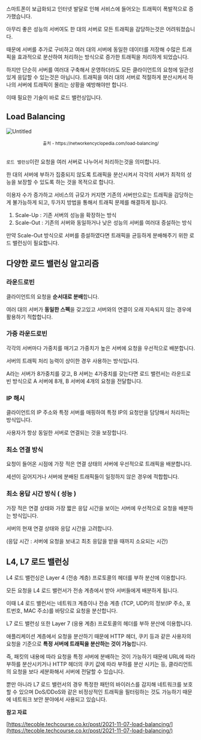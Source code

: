 스마트폰이 보급화되고 인터넷 발달로 인해 서비스에 들어오는 트래픽이 폭발적으로 증가했습니다.

아무리 좋은 성능의 서버여도 한 대의 서버로 모든 트래픽을 감당하는것은 어려워졌습니다.

때문에 서버를 추가로 구비하고 여러 대의 서버에 동일한 데이터를 저장해 수많은 트래픽을 효과적으로 분산하여 처리하는 방식으로 증가한 트래픽을 처리하게 되었습니다.

하지만 단순히 서버를 여러대 구축해서 운영하더라도 모든 클라이언트의 요청에 일관성 있게 응답할 수 있는것은 아닙니다. 트래픽을 여러 대의 서버로 적절하게 분산시켜서 하나의 서버에 트래픽이 몰리는 상황을 예방해야만 합니다.

이때 필요한 기술이 바로 로드 밸런싱입니다.

## Load Balancing

![Untitled](https://i.imgur.com/1yfWeZW.png)

<center><small> 출처 - https://networkencyclopedia.com/load-balancing/</small></center>

<br>

`로드 밸런싱`이란 요청을 여러 서버로 나누어서 처리하는것을 의미합니다.

한 대의 서버에 부하가 집중되지 않도록 트래픽을 분산시켜서 각각의 서버가 최적의 성능을 
보장할 수 있도록 하는 것을 목적으로 합니다.

이용자 수가 증가하고 서비스의 규모가 커지면 기존의 서버만으로는 트래픽을 감당하는게 
불가능하게 되고, 두가지 방법을 통해서 트래픽 문제를 해결하게 됩니다.

1. Scale-Up : 기존 서버의 성능을 확장하는 방식
2. Scale-Out : 기존의 서버와 동일하거나 낮은 성능의 서버를 여러대 증설하는 방식

만약 Scale-Out 방식으로 서버를 증설하였다면 트래픽을 균등하게 분배해주기 위한 로드 
밸런싱이 필요합니다.

## 다양한 로드 밸런싱 알고리즘

### 라운드로빈

클라이언트의 요청을 **순서대로 분배**합니다.

여러 대의 서버가 **동일한 스펙**을 갖고있고 서버와의 연결이 오래 지속되지 않는 경우에 
활용하기 적합합니다.

### 가중 라운드로빈

각각의 서버마다 가중치를 매기고 가중치가 높은 서버에 요청을 우선적으로 배분합니다.

서버의 트래픽 처리 능력이 상이한 경우 사용하는 방식입니다.

A라는 서버가 8가중치를 갖고, B 서버는 4가중치를 갖는다면 로드 밸런서는 라운드로빈 
방식으로 A 서버에 8개, B 서버에 4개의 요청을 전달합니다.

### IP 해시

클라이언트의 IP 주소와 특정 서버를 매핑하여 특정 IP의 요청만을 담당해서 처리하는 
방식입니다.

사용자가 항상 동일한 서버로 연결되는 것을 보장합니다.

### 최소 연결 방식

요청이 들어온 시점에 가장 적은 연결 상태의 서버에 우선적으로 트래픽을 배분합니다.

세션이 길어지거나 서버에 분배된 트래픽들이 일정하지 않은 경우에 적합합니다.

### 최소 응답 시간 방식 $($ 성능 )

가장 적은 연결 상태와 가장 짧은 응답 시간을 보이는 서버에 우선적으로 요청을 배분하는 
방식입니다.

서버의 현재 연결 상태와 응답 시간을 고려합니다.

$($응답 시간 : 서버에 요청을 보내고 최초 응답을 받을 때까지 소요되는 시간)

## L4, L7 로드 밸런싱

L4 로드 밸런싱은 Layer 4 $($전송 계층) 프로토콜의 헤더를 부하 분산에 이용합니다.

모든 요청을 L4 로드 밸런서가 전송 계층에서 받아 서버들에게 배분하게 됩니다.

이때 L4 로드 밸런서는 네트워크 계층이나 전송 계층 $($TCP, UDP)의 정보$($IP 주소, 
포트번호, MAC 주소)를 바탕으로 요청을 분산합니다.

L7 로드 밸런싱 또한 Layer 7 $($응용 계층) 프로토콜의 헤더를 부하 분산에 이용합니다.

애플리케이션 계층에서 요청을 분산하기 때문에 HTTP 헤더, 쿠키 등과 같은 사용자의 
요청을 기준으로 **특정 서버에 트래픽을 분산하는 것이 가능**합니다.

즉, 패킷의 내용에 따라 요청을 특정 서버에 분배하는 것이 가능하기 때문에 URL에 따라 
부하를 분산시키거나 HTTP 헤더의 쿠키 값에 따라 부하를 분산 시키는 등, 클라리언트의 
요청을 보다 세분화해서 서버에 전달할 수 있습니다.

뿐만 아니라 L7 로드 밸런서의 경우 특정한 패턴의 바이러스를 감지해 네트워크를 보호할 수 
있으며 DoS/DDoS와 같은 비정상적인 트래픽을 필터링하는 것도 가능하기 때문에 네트워크 
보안 분야에서 사용되고 있습니다.

**참고 자료**

[https://tecoble.techcourse.co.kr/post/2021-11-07-load-balancing/](https://tecoble.techcourse.co.kr/post/2021-11-07-load-balancing/)